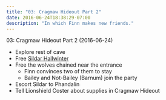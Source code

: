 ```yaml
---
title: "03: Cragmaw Hideout Part 2"
date: 2016-06-24T18:38:29-07:00
description: "In which Finn makes new friends."
---
```


03: Cragmaw Hideout Part 2 (2016-06-24)

- Explore rest of cave
- Free [Sildar Hallwinter](../non-player-characters/#wiki-toc-sildar-hallwinter)
- Free the wolves chained near the entrance
  - Finn convinces two of them to stay
  - Bailey and Not-Bailey (Barnum) join the party
- Escort Sildar to Phandalin
- Tell Lionshield Coster about supplies in Cragmaw Hideout
